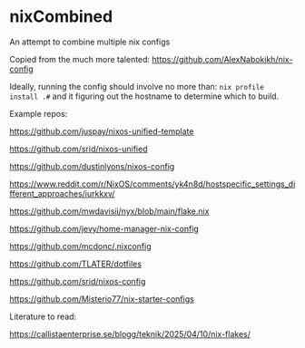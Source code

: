 # nixCombined

An attempt to combine multiple nix configs

Copied from the much more talented: <https://github.com/AlexNabokikh/nix-config>

Ideally, running the config should involve no more than: `nix profile install .#` and it figuring out the hostname to determine which to build.

Example repos:

<https://github.com/juspay/nixos-unified-template>

<https://github.com/srid/nixos-unified>

<https://github.com/dustinlyons/nixos-config>

<https://www.reddit.com/r/NixOS/comments/yk4n8d/hostspecific_settings_different_approaches/iurkkxv/>

<https://github.com/mwdavisii/nyx/blob/main/flake.nix>

<https://github.com/jevy/home-manager-nix-config>

<https://github.com/mcdonc/.nixconfig>

<https://github.com/TLATER/dotfiles>

<https://github.com/srid/nixos-config>

<https://github.com/Misterio77/nix-starter-configs>

Literature to read:

<https://callistaenterprise.se/blogg/teknik/2025/04/10/nix-flakes/>
